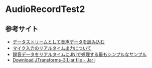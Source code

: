 # AudioRecordTest2

## 参考サイト

- [データストリームとして音声データを読み込む](https://seesaawiki.jp/w/moonlight_aska/d/%A5%C7%A1%BC%A5%BF%A5%B9%A5%C8%A5%EA%A1%BC%A5%E0%A4%C8%A4%B7%A4%C6%B2%BB%C0%BC%A5%C7%A1%BC%A5%BF%A4%F2%C6%C9%A4%DF%B9%FE%A4%E0)
- [マイク入力のリアルタイム出力について](https://groups.google.com/g/android-group-japan/c/cd9Ci-BgQPs?pli=1)
- [録音データをリアルタイムにJNIで処理する最もシンプルなサンプル](https://qiita.com/MJeeeey/items/04beebe490f5cc48b749)
- [Download JTransforms-3.1.jar file - Jar j](http://www.java2s.com/example/jar/j/download-jtransforms31jar-file.html)

